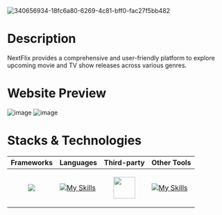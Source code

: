 ![340656934-18fc6a80-6269-4c81-bff0-fac27f5bb482](https://github.com/joe-wehbe/nextflix/assets/102875229/506badd2-b010-4483-9519-dfc621862464)

# Description
NextFlix provides a comprehensive and user-friendly platform to explore upcoming movie and TV show releases across various genres.

# Website Preview
![image](https://github.com/joe-wehbe/nextflix/assets/102875229/e4119d76-62aa-49d8-956d-c0a2cc775f81)
![image](https://github.com/joe-wehbe/nextflix/assets/102875229/cb47ef1b-5a36-48cf-b938-21722608e285)

# Stacks & Technologies
|Frameworks|Languages|Third-party|Other Tools|
|----------|---------|-----------|-----------|
|<p align="center"><img src="https://skillicons.dev/icons?i=angular"></p>|[![My Skills](https://skillicons.dev/icons?i=typescript,html,css)](https://skillicons.dev)|<p align="center"><img  width="50" src="https://github.com/joe-wehbe/nextflix/assets/102875229/aca9f706-7e3b-477d-b162-964e1c93e230"></p>|[![My Skills](https://skillicons.dev/icons?i=github,git,figma)](https://skillicons.dev)|
